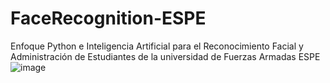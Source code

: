 # FaceRecognition-ESPE
Enfoque Python e Inteligencia Artificial para el Reconocimiento Facial y Administración de Estudiantes de la universidad de Fuerzas Armadas  ESPE
![image](https://github.com/Hamil9910/FaceRecognition-ESPE/assets/132610211/3e9ef470-2d8a-4fa6-8d14-edf0f0b52c22)
